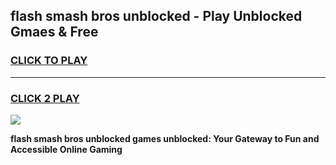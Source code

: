 
## flash smash bros unblocked - Play Unblocked Gmaes & Free
<h3>
<a href="https://news.freeplayer.one?title=flash_smash_bros_unblocked&ref=16F">CLICK TO PLAY</a></h3>
<hr>

<h3>
<a href="https://news.freeplayer.one?title=flash_smash_bros_unblocked&ref=16F">CLICK 2 PLAY</a>
  
</h3>

<a href="https://news.freeplayer.one?title=flash_smash_bros_unblocked&ref=16F/"><img src="https://clearcache.store/games.png"></a>


**flash smash bros unblocked games unblocked: Your Gateway to Fun and Accessible Online Gaming**
